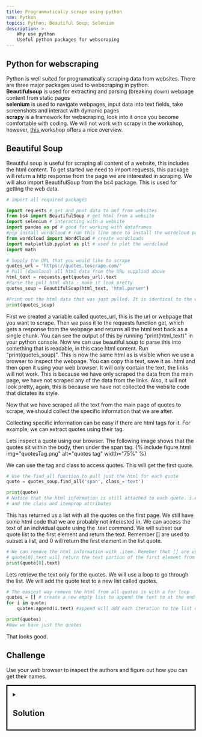 ```yaml
---
title: Programmatically scrape using python 
nav: Python
topics: Python; Beautiful Soup; Selenium
description: >
    Why use python
    Useful python packages for webscraping 
---
```


## Python for webscraping
Python is well suited for programatically scraping data from websites. There are three major packages used to webscraping in python.<br>
**Beautifulsoup** is used for extracting and parsing (breaking down) webpage content from static pages <br> 
**selenium** is used to navigate webpages, input data into text fields, take screenshots and interact with dymanic pages <br>
**scrapy** is a framework for webscraping, look into it once you become comfortable with coding. We will not work with scrapy in the workshop, however, <a href='https://librarycarpentry.org/lc-webscraping/04-scrapy/index.html' target='_blank'>this </a> workshop offers a nice overview.

## Beautiful Soup

Beautiful soup is useful for scraping all content of a website, this includes the html content.
To get started we need to import requests, this package will return a http response from the page we are interested in scraping.
We will also import BeautifulSoup from the bs4 package. This is used for getting the web data.

```python
# import all required packages

import requests # get and post data to anf from websites
from bs4 import BeautifulSoup # get html from a website
import selenium # interacting with a website
import pandas as pd # good for working with dataframes
#pip install wordcloud # run this line once to install the wordcloud package
from wordcloud import WordCloud # create wordclouds
import matplotlib.pyplot as plt # used to plot the wordcloud
import math

# Supply the URL that you would like to scrape
quotes_url = 'https://quotes.toscrape.com/' 
# Pull (download) all html data from the URL supplied above
html_text = requests.get(quotes_url).text 
#Parse the pull html data - make it look pretty
quotes_soup = BeautifulSoup(html_text, 'html.parser')

#Print out the html data that was just pulled. It is identical to the websites html code.
print(quotes_soup)
```

First we created a variable called quotes_url, this is the url or webpage that you want to scrape. 
Then we pass it to the requests function get, which gets a response from the webpage and returns all the html text back as a single chunk. You can see the output of this by running "print(html_text)" in your python console.
Now we can use beautiful soup to parse this into something that is readable, in this case html content. Run "print(quotes_soup)". This is now the same html as is visible when we use a browser to inspect the webpage. You can copy this text, save it as .html and then open it using your web browser. It will only contain the text, the links will not work. This is because we have only scraped the data from the main page, we have not scraped any of the data from the links. Also, it will not look pretty, again, this is because we have not collected the website code that dictates its style.

Now that we have scraped all the text from the main page of quotes to scrape, we should collect the specific information that we are after.

Collecting specific information can be easy if there are html tags for it. For example, we can extract quotes using their tag.

Lets inspect a quote using our browser. The following image shows that the quotes sit within the body, then under the span tag.
{% include figure.html img="quotesTag.png" alt="quotes tag"  width="75%" %}

We can use the tag and class to access quotes. This will get the first quote.


```python
# Use the find_all function to pull just the html for each quote
quote = quotes_soup.find_all('span', class_='text')

print(quote)
# Notice that the html information is still attached to each quote. i.e. the span tag <span></span> 
# and the class and itemprop attributes
```
This has returned us a list with all the quotes on the first page. We still have some html code that we are probably not interested in. 
We can access the text of an individual quote using the .text command. We will subset our quote list to the first element and return the text. Remember [] are used to subset a list, and 0 will return the first element in the list quote.

```python
# We can remove the html information with .item. Remeber that [] are used to access different elements in a list.
# quote[0].text will return the text portion of the first element from the variable quote
print(quote[0].text)
```
Lets retrieve the text only for the quotes. We will use a loop to go through the list. We will add the quote text to a new list called quotes.


```python
# The easiest way remove the html from all quotes is with a for loop
quotes = [] # create a new empty list to append the text to at the end of each loop iteration
for i in quote:
    quotes.append(i.text) #append will add each iteration to the list quotes

print(quotes)
#Now we have just the quotes
```
  
That looks good.

## Challenge
Use your web browser to inspect the authors and figure out how you can get their names.

<details style="border:3px; border-style:solid; border-color:#000000; padding: 1em;"><summary><h2>Solution</h2></summary>
<p>

Lets you our web browser to inspect author.

{% include figure.html img="authorTag.png" alt="authors tag"  width="75%" %}
</p>
<p>
```python
author = quotes_soup.find_all('small', class_='author')

authors = []
for i in author:
    authors.append(i.text)

print(authors)
```
</p>
</details>

Now we need to scrape the quotes from all of the pages.
First we need to figure out how to move to the next page, use your browser to inspect the next page button.

{% include figure.html img="href.png" alt="next page"  width="75%" %}

It contain a href tag. This is a url, although it does not include the base url: https://quotes.toscrape.com. We can use this url to move to the next page, then we can scrape data from it. If we start at 1 page, scrape data, move to page 2 scrape data, ect, until we finish at the last page then we will have scraped all pages.
So...... how do we do this?

First we need to create a list that contains the url's for all the pages. i.e. ["https://quotes.toscrape.com/page/1/","https://quotes.toscrape.com/page/2/","https://quotes.toscrape.com/page/3/"]
Second, we can use the list of url's to loop through each page and collect its html content and add it to a list. i.e. ["html content page 1","html content page 2","html content page 3"]
Finally we can extract the individual quotes and authors from the list of html content.
```python
pages = [] 
for i in range(0,20):
    page = "https://quotes.toscrape.com" + '/page/' + str(i) + '/' # create a string of the url, with each loop the page number increases by one 
    pages.append(page) # write each url to a string

print(pages)

# lets create a list containing all the html content for each author and each quote
quote_soup = []
author_soup = []
for i in range(1,len(pages)):
    quotes_url = pages[i] 
    html_text = requests.get(quotes_url).text 
    quotes_soup = BeautifulSoup(html_text, 'html.parser')
    quote = quotes_soup.find_all('span', class_='text')
    author = quotes_soup.find_all('small', class_='author')
    quote_soup = quote_soup + quote
    author_soup = author_soup + author   

print(author) 

authors = []
quotes = []
for i in range(1,len(author_soup)):    
    authors.append(author_soup[i].text)
    quotes.append(quote_soup[i].text)

print(authors)
```

Lets create a wordcloud of all the quotes we scraped, because, well, science is also pretty!!!

```python
quotes=" ".join(map(str,quotes)) # turns the list of quotes into a single string of all quotes i.e. ['a', 'b', 'c'] -> 'a b c'
print(quotes)
wordcloud = WordCloud().generate(quotes)

# Display the wordcloud image
plt.imshow(wordcloud, interpolation='bilinear')
plt.axis("off")
plt.show()

```

{% include figure.html img="Figure_1.png" alt="next page"  width="75%" %}

Often we're interested in scraping data that is associated with specific tags, such as a Twitter #tag. 
Lets scape quotes based on their tags.

{% include figure.html img="Quotes_tags.png" alt="next page"  width="75%" %}

Lets inspect the tag 'inspirational' to figure out how we can scrape it.

```html
<a class='tag' href='/tag/inspirational/page/1/'>inspirational</a>
```
Its an 'a' tag. This is a relative URL path. We can add the relative URL path to the quotes home page URL.
Paste this into your browser "https://quotes.toscrape.com/tag/inspirational/page/1". It displays all quotes with the inspirational tag. Notice that there is a next button at the bottom of the page, there's multiple page containing inspirational quotes.
We can reuse most of our previous code, all we really need to change is the URL.

```python
pages = [] 
for i in range(1,2):
    page = "https://quotes.toscrape.com" + '/tag/inspirational/page/' + str(i) + '/' # create a string of the url, with each loop the page number increases by one 
    pages.append(page) # write each url to a string

inspirational_soup = []
for i in range(0,len(pages)):
    quotes_url = pages[i] 
    html_text = requests.get(quotes_url).text 
    quotes_soup = BeautifulSoup(html_text, 'html.parser')
    inspirational_soup = quotes_soup.find_all('span', class_='text')

inspirational_quotes = []

for i in range(1,len(inspirational_soup)):    
    inspirational_quotes.append(inspirational_soup[i].text)

print(inspirational_quotes)

```
We have scrapped all the quotes with the tag 'inspirational'.
 

#Part II
Lets look at another website that we can use to practice webscraping 'https://books.toscrape.com'


## Challenge
Lets try to scrape all the prices of books. Inspect the price of a book and try to figure out what tag and attribute we can use to scrape it.

<details style="border:3px; border-style:solid; border-color:#000000; padding: 1em;"><summary><h2>Solution</h2></summary>
<p>

```html 
<p class="price_color">£51.77</p>
```

We can use the p tag and class attribute in the find_all function

```python
find_all('p', class_="price_color")
```

</p>
</details>

Lets build some code that scrapes price from the first 20 pages. First we need to figure out how to move onto the next page. Inspect the next page button.

```html
<a href="catalogue/page-2.html">next</a>
```
Paste 'https://books.toscrape.com/catalogue/page-2.html' into your browser. Nice, it moves onto the next page.

```python
pages = [] 
for i in range(0,20):
    page = "https://books.toscrape.com" + '/catalogue/page-' + str(i) + '.html' # create a string of the url, with each loop the page number increases by one 
    pages.append(page) # write each url to a string

#check that the first and last URL's look correct.
print(pages[0], pages[-1]) # remember, [-1] indexes to the last from the end


price_soup = []
for i in range(0,len(pages)):
    price_url = pages[i] 
    html_text = requests.get(price_url).text 
    soup = BeautifulSoup(html_text, 'html.parser')
    price = soup.find_all('p', class_='price_color')
    price_soup = price_soup + price
    
print(price_soup)    


prices = []
for i in range(1,len(price_soup)):    
    prices.append(price_soup[i].text)

print(prices)
```

This returns a list of values
```python

['Â£53.74', 'Â£50.10', 'Â£47.82', 'Â£54.23'........]
```
The returned values look like strings, lets check.
```python
type(prices[0])

str
```
Lets change the values to numbers, that is a better representation of price.
We will change the string values to integers (whole numbers). This requires that we remove any characters, then round to a whole number.

```python
for i in range(0,len(prices)):
    prices[i] = prices[i].replace('£', '') # replace is a pandas function, here we replace £ with nothing
    prices[i] = prices[i].replace('Â', '')
    prices[i] = float(prices[i]) # change from character to float number
    prices[i] = math.floor(prices[i]) # round prices down to whole integer number

print(prices)
```

Sometimes we might need to interact with the webpage. This could be to click the next button, or we might want to search for a particular item. In these cases we need to programatically interact with the webpage, this is where selenium comes in handy. 


## Selenium
Selenium is used to ineract with dynamic webpages.
To use selenium you will need a webdriver. You can get a webdriver for chrome, although it can be difficult to use. I would suggest using the <a href='https://github.com/mozilla/geckodriver/releases' target='_blank'>firefox webdriver</a>
If you need to use the Chrome webdriver, make sure it is the same version as chrome. Here is setup and download <a href='https://chromedriver.chromium.org/' target='_blank'>instructions.</a>


Lets import selenium and webdriver to run the webpage in. We will also need to set up a webbrowser for selenium to run in.

```python
import selenium
from selenium import webdriver

driver = webdriver.Firefox()
```

A new firefox window will open when we run the above. This window is used to interact with the webpage.

```python
quotes_url = 'https://quotes.toscrape.com/'

driver.get(quotes_url)
```

Now lets use some xpath to click the next button to more onto the next page

```python

driver.find_element_by_xpath('//span[text()="→"]').click()
```
We've used selenium to click the next page button. 

Lets pull the quotes from the first page. We will do this the selenium way.

```python

import selenium
from selenium import webdriver

driver = webdriver.Firefox()

quotes_url = 'https://quotes.toscrape.com/'

driver.get(quotes_url)

quotes = driver.find_elements_by_class_name('text')
for quotes_text in quotes:
    print(quotes_text.text)

```

Now we can get the quotes from every page using selenium.

```python

driver = webdriver.Firefox()
quotes_url = 'https://quotes.toscrape.com/'
driver.get(quotes_url)

quotes = []
for i in range(1,20):
    q1 = driver.find_elements_by_class_name('text')
    quotes.append(q1)
    driver.find_element_by_xpath('//span[text()="→"]').click()

for quotes_text in quotes:
    print(quotes_text.text)

```
